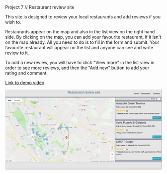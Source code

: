 Project 7 // Restaurant review site

This site is designed to review your local restaurants and add reviews if you wish to. 

Restaurants appear on the map and also in the list view on the right hand side. 
By clicking on the map, you can add your favourite restaurant, if it isn't on the map already. All you need to do is to fill in the form and submit. Your favourite restaurant will appear on the list and anyone can see and write review to it.

To add a new review, you will have to click "View more" in the list view in order to see more reviews, and then the "Add new" button to add your rating and comment.


[Link to demo video](https://drive.google.com/file/d/1sF3lOHU-C87v2t9SExshXfSVynu8IURQ/view)

![demo picture](/image/restaurant-app.jpg)